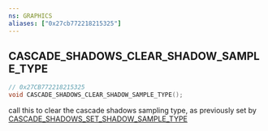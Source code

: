 ```yaml
---
ns: GRAPHICS
aliases: ["0x27cb772218215325"]
---
```

## CASCADE_SHADOWS_CLEAR_SHADOW_SAMPLE_TYPE

```c
// 0x27CB772218215325
void CASCADE_SHADOWS_CLEAR_SHADOW_SAMPLE_TYPE();
```

call this to clear the cascade shadows sampling type, as previously set by [CASCADE_SHADOWS_SET_SHADOW_SAMPLE_TYPE](#_0xB11D94BC55F41932)

